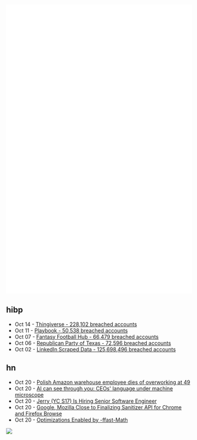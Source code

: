 ![Metrics](https://raw.githubusercontent.com/phixion/phixion/master/metrics.svg)

## hibp

<!--
for https://github.com/phixion/phixion/blob/main/.github/workflows/feeds.yml
-->
<!--START_SECTION:haveibeenpwnd-->
- Oct 14 - [Thingiverse - 228,102 breached accounts](https://haveibeenpwned.com/PwnedWebsites#Thingiverse)
- Oct 11 - [Playbook - 50,538 breached accounts](https://haveibeenpwned.com/PwnedWebsites#Playbook)
- Oct 07 - [Fantasy Football Hub - 66,479 breached accounts](https://haveibeenpwned.com/PwnedWebsites#FantasyFootballHub)
- Oct 06 - [Republican Party of Texas - 72,596 breached accounts](https://haveibeenpwned.com/PwnedWebsites#RepublicanPartyOfTexas)
- Oct 02 - [LinkedIn Scraped Data - 125,698,496 breached accounts](https://haveibeenpwned.com/PwnedWebsites#LinkedInScrape)
<!--END_SECTION:haveibeenpwnd-->

## hn

<!--
for https://github.com/phixion/phixion/blob/main/.github/workflows/feeds.yml
-->
<!--START_SECTION:hn-->
- Oct 20 - [Polish Amazon warehouse employee dies of overworking at 49](https://gloswielkopolski.pl/smierc-w-amazonie-potraktowali-go-jak-typowy-odpad-jak-smiecia-czy-49letni-pracownik-amazona-musial-umrzec/ar/c1-15844965)
- Oct 20 - [AI can see through you: CEOs' language under machine microscope](https://www.reuters.com/technology/ai-can-see-through-you-ceos-language-under-machine-microscope-2021-10-20/)
- Oct 20 - [Jerry (YC S17) Is Hiring Senior Software Engineer](https://jobs.lever.co/getjerry/8a65340f-f253-4da6-8259-ad1fe527a7e8)
- Oct 20 - [Google, Mozilla Close to Finalizing Sanitizer API for Chrome and Firefox Browse](https://portswigger.net/daily-swig/google-mozilla-close-to-finalizing-sanitizer-api-for-chrome-and-firefox-browsers)
- Oct 20 - [Optimizations Enabled by -ffast-Math](https://kristerw.github.io/2021/10/19/fast-math/)
<!--END_SECTION:hn-->

<!--
for https://yhype.me
-->
![](https://hit.yhype.me/github/profile?user_id=13013670)
